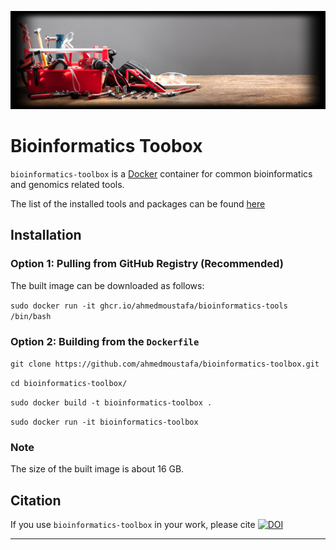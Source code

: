 ![Bioinformatics Toolbox](toolbox.png)

# Bioinformatics Toobox

`bioinformatics-toolbox` is a [Docker](https://www.docker.com/) container for common bioinformatics and genomics related tools.

The list of the installed tools and packages can be found [here](Tools.md)

## Installation

### Option 1: Pulling from GitHub Registry (Recommended)

The built image can be downloaded as follows:

`sudo docker run -it ghcr.io/ahmedmoustafa/bioinformatics-tools /bin/bash`

### Option 2: Building from the `Dockerfile`

`git clone https://github.com/ahmedmoustafa/bioinformatics-toolbox.git`

`cd bioinformatics-toolbox/`

`sudo docker build -t bioinformatics-toolbox .`

`sudo docker run -it bioinformatics-toolbox`

### Note
The size of the built image is about 16 GB.

## Citation

If you use `bioinformatics-toolbox` in your work, please cite [![DOI](https://zenodo.org/badge/375832205.svg)](https://zenodo.org/badge/latestdoi/375832205)

---
